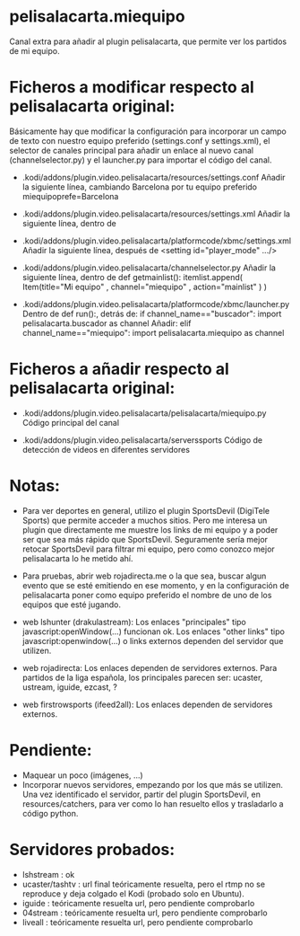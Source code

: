 # pelisalacarta.miequipo
Canal extra para añadir al plugin pelisalacarta, que permite ver los partidos de mi equipo.

Ficheros a modificar respecto al pelisalacarta original:
========================================================

Básicamente hay que modificar la configuración para incorporar un campo de texto con nuestro equipo preferido (settings.conf y settings.xml), el selector de canales principal para añadir un enlace al nuevo canal (channelselector.py) y el launcher.py para importar el código del canal.

- .kodi/addons/plugin.video.pelisalacarta/resources/settings.conf
Añadir la siguiente línea, cambiando Barcelona por tu equipo preferido
miequipoprefe=Barcelona

- .kodi/addons/plugin.video.pelisalacarta/resources/settings.xml
Añadir la siguiente línea, dentro de <category label="General">
    <setting id="miequipoprefe" type="text" label="Mi equipo" default="Barcelona"/>

- .kodi/addons/plugin.video.pelisalacarta/platformcode/xbmc/settings.xml
Añadir la siguiente línea, después de <setting id="player_mode" .../>
    <setting id="miequipoprefe" type="text" label="Mi equipo" default="Barcelona"/>

- .kodi/addons/plugin.video.pelisalacarta/channelselector.py
Añadir la siguiente línea, dentro de def getmainlist():
    itemlist.append( Item(title="Mi equipo" , channel="miequipo" , action="mainlist" ) )

- .kodi/addons/plugin.video.pelisalacarta/platformcode/xbmc/launcher.py
Dentro de def run():, detrás de:
            if channel_name=="buscador":
                import pelisalacarta.buscador as channel
Añadir:
            elif channel_name=="miequipo":
                import pelisalacarta.miequipo as channel


Ficheros a añadir respecto al pelisalacarta original:
=====================================================

- .kodi/addons/plugin.video.pelisalacarta/pelisalacarta/miequipo.py
Código principal del canal

- .kodi/addons/plugin.video.pelisalacarta/serverssports
Código de detección de videos en diferentes servidores


Notas:
======

- Para ver deportes en general, utilizo el plugin SportsDevil (DigiTele Sports) que permite acceder a muchos sitios. Pero me interesa un plugin que directamente me muestre los links de mi equipo y a poder ser que sea más rápido que SportsDevil. Seguramente sería mejor retocar SportsDevil para filtrar mi equipo, pero como conozco mejor pelisalacarta lo he metido ahí.

- Para pruebas, abrir web rojadirecta.me o la que sea, buscar algun evento que se esté emitiendo en ese momento, y en la configuración de pelisalacarta poner como equipo preferido el nombre de uno de los equipos que esté jugando.

- web lshunter (drakulastream):
Los enlaces "principales" tipo javascript:openWindow(...) funcionan ok.
Los enlaces "other links" tipo javascript:openwindow(...) o links externos dependen del servidor que utilizen.

- web rojadirecta:
Los enlaces dependen de servidores externos. Para partidos de la liga española, los principales parecen ser: ucaster, ustream, iguide, ezcast, ?

- web firstrowsports (ifeed2all):
Los enlaces dependen de servidores externos.


Pendiente:
==========

- Maquear un poco (imágenes, ...)
- Incorporar nuevos servidores, empezando por los que más se utilizen. Una vez identificado el servidor, partir del plugin SportsDevil, en resources/catchers, para ver como lo han resuelto ellos y trasladarlo a código python.


Servidores probados: 
====================

- lshstream : ok
- ucaster/tashtv : url final teóricamente resuelta, pero el rtmp no se reproduce y deja colgado el Kodi (probado solo en Ubuntu).
- iguide : teóricamente resuelta url, pero pendiente comprobarlo
- 04stream : teóricamente resuelta url, pero pendiente comprobarlo
- liveall : teóricamente resuelta url, pero pendiente comprobarlo

